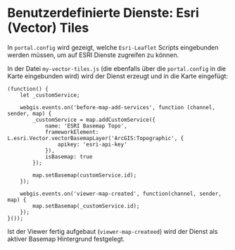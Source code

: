 # Benutzerdefinierte Dienste: Esri (Vector) Tiles

In ``portal.config`` wird gezeigt, welche ``Esri-Leaflet`` Scripts eingebunden werden müssen, 
um auf ESRI Dienste zugreifen zu können.

In der Datei ``my-vector-tiles.js`` (die ebenfalls über die ``portal.config`` in die Karte eingebunden wird)
wird der Dienst erzeugt und in die Karte eingefügt:

```
(function() {
    let _customService;

    webgis.events.on('before-map-add-services', function (channel, sender, map) {
        _customService = map.addCustomService({
            name: 'ESRI Basemap Topo',
            frameworkElement: L.esri.Vector.vectorBasemapLayer('ArcGIS:Topographic', {
                apikey: 'esri-api-key'
            }),
            isBasemap: true
        }); 

        map.setBasemap(customService.id);
    });

    webgis.events.on('viewer-map-created', function(channel, sender, map) {
        map.setBasemap(_customService.id);
    });
}());
```

Ist der Viewer fertig aufgebaut (``viewer-map-createed``) wird der Dienst als aktiver Basemap Hintergrund 
festgelegt.

